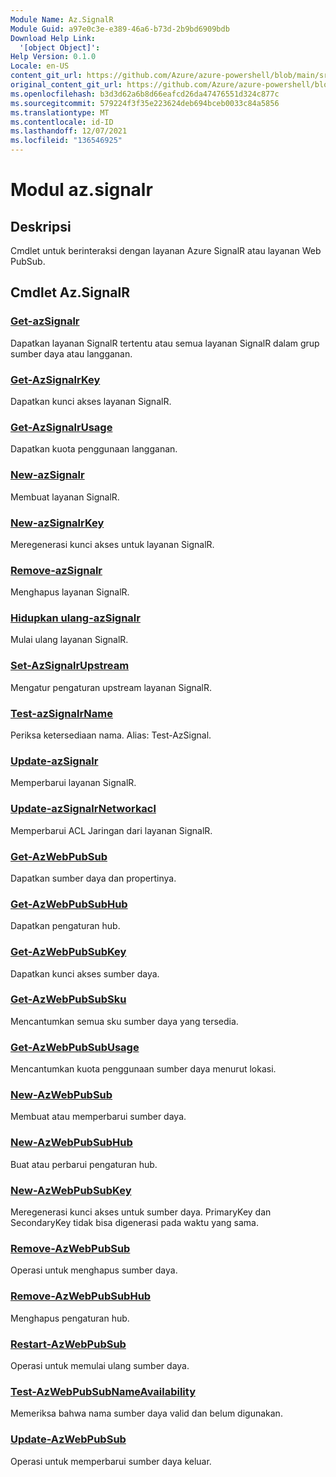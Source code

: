 ```yaml
---
Module Name: Az.SignalR
Module Guid: a97e0c3e-e389-46a6-b73d-2b9bd6909bdb
Download Help Link:
  '[object Object]': 
Help Version: 0.1.0
Locale: en-US
content_git_url: https://github.com/Azure/azure-powershell/blob/main/src/SignalR/SignalR/help/Az.SignalR.md
original_content_git_url: https://github.com/Azure/azure-powershell/blob/main/src/SignalR/SignalR/help/Az.SignalR.md
ms.openlocfilehash: b3d3d62a6b8d66eafcd26da47476551d324c877c
ms.sourcegitcommit: 579224f3f35e223624deb694bceb0033c84a5856
ms.translationtype: MT
ms.contentlocale: id-ID
ms.lasthandoff: 12/07/2021
ms.locfileid: "136546925"
---
```

# Modul az.signalr
## Deskripsi
Cmdlet untuk berinteraksi dengan layanan Azure SignalR atau layanan Web PubSub.

## Cmdlet Az.SignalR
### [Get-azSignalr](Get-AzSignalR.md)
Dapatkan layanan SignalR tertentu atau semua layanan SignalR dalam grup sumber daya atau langganan.

### [Get-AzSignalrKey](Get-AzSignalRKey.md)
Dapatkan kunci akses layanan SignalR.

### [Get-AzSignalrUsage](Get-AzSignalRUsage.md)
Dapatkan kuota penggunaan langganan.

### [New-azSignalr](New-AzSignalR.md)
Membuat layanan SignalR.

### [New-azSignalrKey](New-AzSignalRKey.md)
Meregenerasi kunci akses untuk layanan SignalR.

### [Remove-azSignalr](Remove-AzSignalR.md)
Menghapus layanan SignalR.

### [Hidupkan ulang-azSignalr](Restart-AzSignalR.md)
Mulai ulang layanan SignalR.

### [Set-AzSignalrUpstream](Set-AzSignalRUpstream.md)
Mengatur pengaturan upstream layanan SignalR.

### [Test-azSignalrName](Test-AzSignalRName.md)
Periksa ketersediaan nama. Alias: Test-AzSignal.

### [Update-azSignalr](Update-AzSignalR.md)
Memperbarui layanan SignalR.

### [Update-azSignalrNetworkacl](Update-AzSignalRNetworkAcl.md)
Memperbarui ACL Jaringan dari layanan SignalR.

### [Get-AzWebPubSub](Get-AzWebPubSub.md)
Dapatkan sumber daya dan propertinya.

### [Get-AzWebPubSubHub](Get-AzWebPubSubHub.md)
Dapatkan pengaturan hub.

### [Get-AzWebPubSubKey](Get-AzWebPubSubKey.md)
Dapatkan kunci akses sumber daya.

### [Get-AzWebPubSubSku](Get-AzWebPubSubSku.md)
Mencantumkan semua sku sumber daya yang tersedia.

### [Get-AzWebPubSubUsage](Get-AzWebPubSubUsage.md)
Mencantumkan kuota penggunaan sumber daya menurut lokasi.

### [New-AzWebPubSub](New-AzWebPubSub.md)
Membuat atau memperbarui sumber daya.

### [New-AzWebPubSubHub](New-AzWebPubSubHub.md)
Buat atau perbarui pengaturan hub.

### [New-AzWebPubSubKey](New-AzWebPubSubKey.md)
Meregenerasi kunci akses untuk sumber daya.
PrimaryKey dan SecondaryKey tidak bisa digenerasi pada waktu yang sama.

### [Remove-AzWebPubSub](Remove-AzWebPubSub.md)
Operasi untuk menghapus sumber daya.

### [Remove-AzWebPubSubHub](Remove-AzWebPubSubHub.md)
Menghapus pengaturan hub.

### [Restart-AzWebPubSub](Restart-AzWebPubSub.md)
Operasi untuk memulai ulang sumber daya.

### [Test-AzWebPubSubNameAvailability](Test-AzWebPubSubNameAvailability.md)
Memeriksa bahwa nama sumber daya valid dan belum digunakan.

### [Update-AzWebPubSub](Update-AzWebPubSub.md)
Operasi untuk memperbarui sumber daya keluar.
